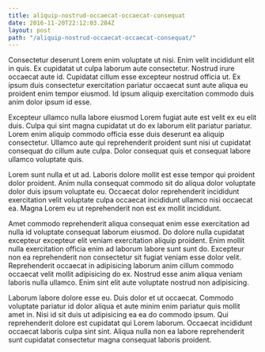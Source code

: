```yaml
---
title: aliquip-nostrud-occaecat-occaecat-consequat
date: 2016-11-20T22:12:03.284Z
layout: post
path: "/aliquip-nostrud-occaecat-occaecat-consequat/"
---
```


Consectetur deserunt Lorem enim voluptate ut nisi. Enim velit incididunt elit in quis. Ex cupidatat ut culpa laborum aute consectetur. Nostrud irure occaecat aute id. Cupidatat cillum esse excepteur nostrud officia ut. Ex ipsum duis consectetur exercitation pariatur occaecat sunt aute aliqua eu proident enim tempor eiusmod. Id ipsum aliquip exercitation commodo duis anim dolor ipsum id esse.

Excepteur ullamco nulla labore eiusmod Lorem fugiat aute est velit ex eu elit duis. Culpa qui sint magna cupidatat ut do ex laborum elit pariatur pariatur. Lorem enim aliquip commodo officia esse duis deserunt ea aliquip consectetur. Ullamco aute qui reprehenderit proident sunt nisi ut cupidatat consequat do cillum aute culpa. Dolor consequat quis et consequat labore ullamco voluptate quis.

Lorem sunt nulla et ut ad. Laboris dolore mollit est esse tempor qui proident dolor proident. Anim nulla consequat commodo sit do aliqua dolor voluptate dolor duis ipsum voluptate eu. Occaecat dolor reprehenderit incididunt exercitation velit voluptate culpa occaecat incididunt ullamco nisi occaecat ea. Magna Lorem eu ut reprehenderit non est ex mollit incididunt.

Amet commodo reprehenderit aliqua consequat enim esse exercitation ad nulla id voluptate consequat laborum eiusmod. Do dolore nulla cupidatat excepteur excepteur elit veniam exercitation aliquip proident. Enim mollit nulla exercitation officia enim ad laborum labore sunt sunt do. Excepteur non ea reprehenderit non consectetur sit fugiat veniam esse dolor velit. Reprehenderit occaecat in adipisicing laborum anim cillum commodo occaecat velit mollit adipisicing do ex. Nostrud esse anim aliqua veniam laboris nulla ullamco. Enim sint elit aute voluptate nostrud non adipisicing.

Laborum labore dolore esse eu. Duis dolor et ut occaecat. Commodo voluptate pariatur id dolor aliqua et aute minim enim pariatur quis mollit amet in. Nisi id sit duis ut adipisicing ea ea do commodo ipsum. Qui reprehenderit dolore est cupidatat qui Lorem laborum. Occaecat incididunt occaecat laboris culpa sint sint. Aliqua nulla non ea labore reprehenderit sunt cupidatat consectetur magna consequat laboris proident.